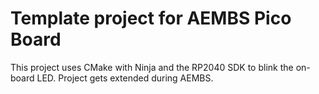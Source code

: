 # Template project for AEMBS Pico Board
This project uses CMake with Ninja and the RP2040 SDK to blink the on-board LED.
Project gets extended during AEMBS.
